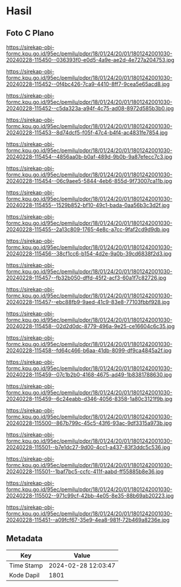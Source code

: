 # Hasil

## Foto C Plano

https://sirekap-obj-formc.kpu.go.id/95ec/pemilu/pdpr/18/01/24/20/01/1801242001030-20240228-115450--036393f0-e0d5-4a9e-ae2d-4e727a204753.jpg

https://sirekap-obj-formc.kpu.go.id/95ec/pemilu/pdpr/18/01/24/20/01/1801242001030-20240228-115452--0f4bc426-7ca9-4410-8ff7-9cea5e65acd8.jpg

https://sirekap-obj-formc.kpu.go.id/95ec/pemilu/pdpr/18/01/24/20/01/1801242001030-20240228-115452--c5da323a-a94f-4c75-ad08-8972d585b3b0.jpg

https://sirekap-obj-formc.kpu.go.id/95ec/pemilu/pdpr/18/01/24/20/01/1801242001030-20240228-115453--8d74dcf5-f05f-47c4-b4f4-ac4831fe7854.jpg

https://sirekap-obj-formc.kpu.go.id/95ec/pemilu/pdpr/18/01/24/20/01/1801242001030-20240228-115454--4856aa0b-b0af-489d-9b0b-9a87efecc7c3.jpg

https://sirekap-obj-formc.kpu.go.id/95ec/pemilu/pdpr/18/01/24/20/01/1801242001030-20240228-115454--06c9aee5-5844-4eb6-855d-9f73007ca11b.jpg

https://sirekap-obj-formc.kpu.go.id/95ec/pemilu/pdpr/18/01/24/20/01/1801242001030-20240228-115455--1529b852-bf10-49c1-bada-0aa56b3c3d2f.jpg

https://sirekap-obj-formc.kpu.go.id/95ec/pemilu/pdpr/18/01/24/20/01/1801242001030-20240228-115455--2a13c809-1765-4e8c-a7cc-9faf2cd9d9db.jpg

https://sirekap-obj-formc.kpu.go.id/95ec/pemilu/pdpr/18/01/24/20/01/1801242001030-20240228-115456--38cf1cc6-b154-4d2e-9a0b-39cd6838f2d3.jpg

https://sirekap-obj-formc.kpu.go.id/95ec/pemilu/pdpr/18/01/24/20/01/1801242001030-20240228-115457--fb32b050-dffd-45f2-acf3-60a1f7c82726.jpg

https://sirekap-obj-formc.kpu.go.id/95ec/pemilu/pdpr/18/01/24/20/01/1801242001030-20240228-115457--ebc88fb9-9aed-41c9-83e8-77103fbbf928.jpg

https://sirekap-obj-formc.kpu.go.id/95ec/pemilu/pdpr/18/01/24/20/01/1801242001030-20240228-115458--02d2d0dc-8779-496a-9e25-ce16604c6c35.jpg

https://sirekap-obj-formc.kpu.go.id/95ec/pemilu/pdpr/18/01/24/20/01/1801242001030-20240228-115458--fd64c466-b6aa-41db-8099-df9ca4845a2f.jpg

https://sirekap-obj-formc.kpu.go.id/95ec/pemilu/pdpr/18/01/24/20/01/1801242001030-20240228-115459--07c1b2b0-4168-4675-ad49-1b8381788630.jpg

https://sirekap-obj-formc.kpu.go.id/95ec/pemilu/pdpr/18/01/24/20/01/1801242001030-20240228-115459--6c24eabb-d346-4056-8358-1a80c3121f9b.jpg

https://sirekap-obj-formc.kpu.go.id/95ec/pemilu/pdpr/18/01/24/20/01/1801242001030-20240228-115500--867b799c-45c5-43f6-93ac-9df3315a973b.jpg

https://sirekap-obj-formc.kpu.go.id/95ec/pemilu/pdpr/18/01/24/20/01/1801242001030-20240228-115501--b7e1dc27-9d00-4cc1-a437-83f3ddc5c536.jpg

https://sirekap-obj-formc.kpu.go.id/95ec/pemilu/pdpr/18/01/24/20/01/1801242001030-20240228-115501--1baf7bc5-ccfc-411f-aabd-ff55885b8e36.jpg

https://sirekap-obj-formc.kpu.go.id/95ec/pemilu/pdpr/18/01/24/20/01/1801242001030-20240228-115502--971c99cf-42bb-4e05-8e35-88b69ab20223.jpg

https://sirekap-obj-formc.kpu.go.id/95ec/pemilu/pdpr/18/01/24/20/01/1801242001030-20240228-115451--a09fcf67-35e9-4ea8-981f-72b469a8236e.jpg


## Metadata

| Key        | Value               |
| ---------- | ------------------- |
| Time Stamp | 2024-02-28 12:03:47 |
| Kode Dapil | 1801                |



